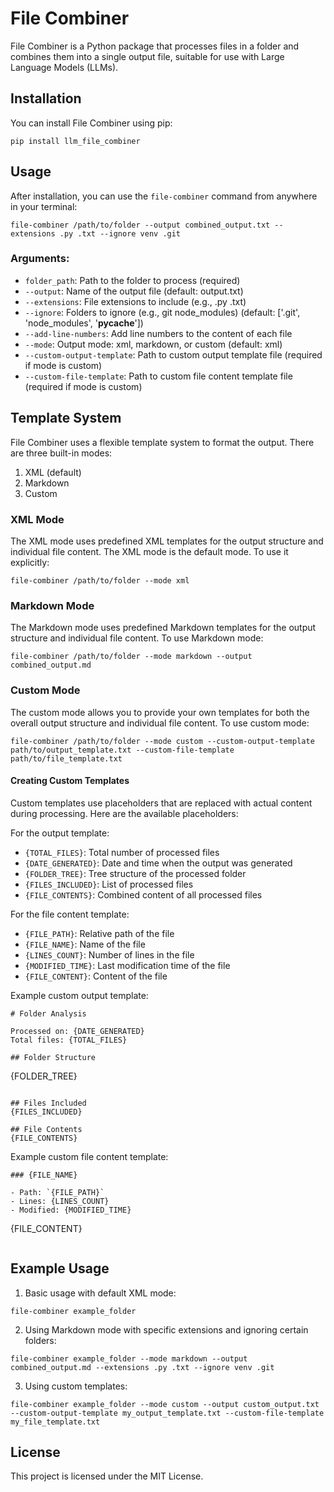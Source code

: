 # File Combiner

File Combiner is a Python package that processes files in a folder and combines them into a single output file, suitable for use with Large Language Models (LLMs).

## Installation

You can install File Combiner using pip:

```
pip install llm_file_combiner
```

## Usage

After installation, you can use the `file-combiner` command from anywhere in your terminal:

```
file-combiner /path/to/folder --output combined_output.txt --extensions .py .txt --ignore venv .git
```

### Arguments:

- `folder_path`: Path to the folder to process (required)
- `--output`: Name of the output file (default: output.txt)
- `--extensions`: File extensions to include (e.g., .py .txt)
- `--ignore`: Folders to ignore (e.g., git node_modules) (default: ['.git', 'node_modules', '__pycache__'])
- `--add-line-numbers`: Add line numbers to the content of each file
- `--mode`: Output mode: xml, markdown, or custom (default: xml)
- `--custom-output-template`: Path to custom output template file (required if mode is custom)
- `--custom-file-template`: Path to custom file content template file (required if mode is custom)

## Template System

File Combiner uses a flexible template system to format the output. There are three built-in modes:

1. XML (default)
2. Markdown
3. Custom

### XML Mode

The XML mode uses predefined XML templates for the output structure and individual file content. The XML mode is the default mode. To use it explicitly:

```
file-combiner /path/to/folder --mode xml
```

### Markdown Mode

The Markdown mode uses predefined Markdown templates for the output structure and individual file content. To use Markdown mode:

```
file-combiner /path/to/folder --mode markdown --output combined_output.md
```

### Custom Mode

The custom mode allows you to provide your own templates for both the overall output structure and individual file content. To use custom mode:

```
file-combiner /path/to/folder --mode custom --custom-output-template path/to/output_template.txt --custom-file-template path/to/file_template.txt
```

#### Creating Custom Templates

Custom templates use placeholders that are replaced with actual content during processing. Here are the available placeholders:

For the output template:
- `{TOTAL_FILES}`: Total number of processed files
- `{DATE_GENERATED}`: Date and time when the output was generated
- `{FOLDER_TREE}`: Tree structure of the processed folder
- `{FILES_INCLUDED}`: List of processed files
- `{FILE_CONTENTS}`: Combined content of all processed files

For the file content template:
- `{FILE_PATH}`: Relative path of the file
- `{FILE_NAME}`: Name of the file
- `{LINES_COUNT}`: Number of lines in the file
- `{MODIFIED_TIME}`: Last modification time of the file
- `{FILE_CONTENT}`: Content of the file

Example custom output template:
```
# Folder Analysis

Processed on: {DATE_GENERATED}
Total files: {TOTAL_FILES}

## Folder Structure
```
{FOLDER_TREE}
```

## Files Included
{FILES_INCLUDED}

## File Contents
{FILE_CONTENTS}
```

Example custom file content template:
```
### {FILE_NAME}

- Path: `{FILE_PATH}`
- Lines: {LINES_COUNT}
- Modified: {MODIFIED_TIME}

```
{FILE_CONTENT}
```

```

## Example Usage

1. Basic usage with default XML mode:
```
file-combiner example_folder
```

2. Using Markdown mode with specific extensions and ignoring certain folders:
```
file-combiner example_folder --mode markdown --output combined_output.md --extensions .py .txt --ignore venv .git
```

3. Using custom templates:
```
file-combiner example_folder --mode custom --output custom_output.txt --custom-output-template my_output_template.txt --custom-file-template my_file_template.txt
```

## License

This project is licensed under the MIT License.